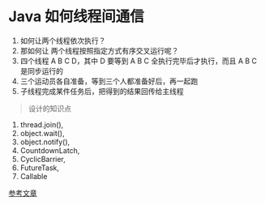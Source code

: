 # Java 如何线程间通信

>
1. 如何让两个线程依次执行？
2. 那如何让 两个线程按照指定方式有序交叉运行呢？
3. 四个线程 A B C D，其中 D 要等到 A B C 全执行完毕后才执行，而且 A B C 是同步运行的
4. 三个运动员各自准备，等到三个人都准备好后，再一起跑
5. 子线程完成某件任务后，把得到的结果回传给主线程

> 设计的知识点
1. thread.join(),
2. object.wait(),
3. object.notify(),
4. CountdownLatch,
5. CyclicBarrier,
6. FutureTask,
7. Callable 

[参考文章](!https://mp.weixin.qq.com/s/zlSNJRRDJ9zseVtD8Qp2VA)
